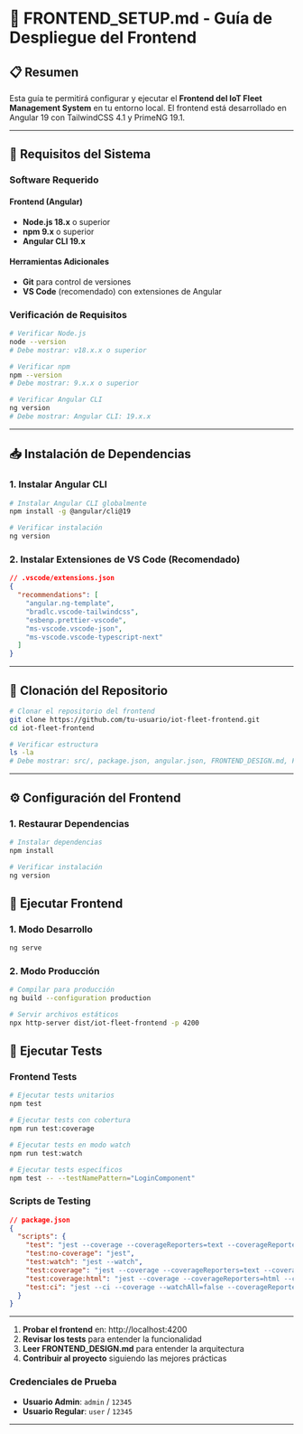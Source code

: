# 🎨 FRONTEND_SETUP.md - Guía de Despliegue del Frontend

## 📋 Resumen

Esta guía te permitirá configurar y ejecutar el **Frontend del IoT Fleet Management System** en tu entorno local. El frontend está desarrollado en Angular 19 con TailwindCSS 4.1 y PrimeNG 19.1.

---

## 🎯 Requisitos del Sistema

### Software Requerido

#### **Frontend (Angular)**
- **Node.js 18.x** o superior
- **npm 9.x** o superior
- **Angular CLI 19.x**

#### **Herramientas Adicionales**
- **Git** para control de versiones
- **VS Code** (recomendado) con extensiones de Angular

### Verificación de Requisitos

```bash
# Verificar Node.js
node --version
# Debe mostrar: v18.x.x o superior

# Verificar npm
npm --version
# Debe mostrar: 9.x.x o superior

# Verificar Angular CLI
ng version
# Debe mostrar: Angular CLI: 19.x.x
```

---

## 📥 Instalación de Dependencias


### 1. **Instalar Angular CLI**

```bash
# Instalar Angular CLI globalmente
npm install -g @angular/cli@19

# Verificar instalación
ng version
```

### 2. **Instalar Extensiones de VS Code (Recomendado)**

```json
// .vscode/extensions.json
{
  "recommendations": [
    "angular.ng-template",
    "bradlc.vscode-tailwindcss",
    "esbenp.prettier-vscode",
    "ms-vscode.vscode-json",
    "ms-vscode.vscode-typescript-next"
  ]
}
```

---

## 📁 Clonación del Repositorio

```bash
# Clonar el repositorio del frontend
git clone https://github.com/tu-usuario/iot-fleet-frontend.git
cd iot-fleet-frontend

# Verificar estructura
ls -la
# Debe mostrar: src/, package.json, angular.json, FRONTEND_DESIGN.md, FRONTEND_SETUP.md
```

---

## ⚙️ Configuración del Frontend

### 1. **Restaurar Dependencias**

```bash
# Instalar dependencias
npm install

# Verificar instalación
ng version
```

## 🚀 Ejecutar Frontend

### 1. **Modo Desarrollo**

```bash
ng serve 
```

### 2. **Modo Producción**

```bash
# Compilar para producción
ng build --configuration production

# Servir archivos estáticos
npx http-server dist/iot-fleet-frontend -p 4200
```


## 🧪 Ejecutar Tests

### Frontend Tests

```bash
# Ejecutar tests unitarios
npm test

# Ejecutar tests con cobertura
npm run test:coverage

# Ejecutar tests en modo watch
npm run test:watch

# Ejecutar tests específicos
npm test -- --testNamePattern="LoginComponent"
```

### Scripts de Testing

```json
// package.json
{
  "scripts": {
    "test": "jest --coverage --coverageReporters=text --coverageReporters=text-summary --verbose",
    "test:no-coverage": "jest",
    "test:watch": "jest --watch",
    "test:coverage": "jest --coverage --coverageReporters=text --coverageReporters=text-summary --verbose",
    "test:coverage:html": "jest --coverage --coverageReporters=html --coverageReporters=text-summary",
    "test:ci": "jest --ci --coverage --watchAll=false --coverageReporters=text-summary --coverageReporters=lcov"
  }
}
```

---







1. **Probar el frontend** en: http://localhost:4200
2. **Revisar los tests** para entender la funcionalidad
3. **Leer FRONTEND_DESIGN.md** para entender la arquitectura
4. **Contribuir al proyecto** siguiendo las mejores prácticas

### Credenciales de Prueba

- **Usuario Admin**: `admin` / `12345`
- **Usuario Regular**: `user` / `12345`

---


